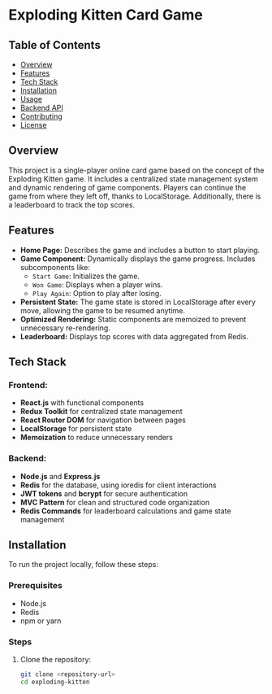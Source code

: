 # Exploding Kitten Card Game

## Table of Contents

- [Overview](#overview)
- [Features](#features)
- [Tech Stack](#tech-stack)
- [Installation](#installation)
- [Usage](#usage)
- [Backend API](#backend-api)
- [Contributing](#contributing)
- [License](#license)

## Overview

This project is a single-player online card game based on the concept of the Exploding Kitten game. It includes a centralized state management system and dynamic rendering of game components. Players can continue the game from where they left off, thanks to LocalStorage. Additionally, there is a leaderboard to track the top scores.

## Features

- **Home Page:** Describes the game and includes a button to start playing.
- **Game Component:** Dynamically displays the game progress. Includes subcomponents like:
  - `Start Game`: Initializes the game.
  - `Won Game`: Displays when a player wins.
  - `Play Again`: Option to play after losing.
- **Persistent State:** The game state is stored in LocalStorage after every move, allowing the game to be resumed anytime.
- **Optimized Rendering:** Static components are memoized to prevent unnecessary re-rendering.
- **Leaderboard:** Displays top scores with data aggregated from Redis.

## Tech Stack

### Frontend:

- **React.js** with functional components
- **Redux Toolkit** for centralized state management
- **React Router DOM** for navigation between pages
- **LocalStorage** for persistent state
- **Memoization** to reduce unnecessary renders

### Backend:

- **Node.js** and **Express.js**
- **Redis** for the database, using ioredis for client interactions
- **JWT tokens** and **bcrypt** for secure authentication
- **MVC Pattern** for clean and structured code organization
- **Redis Commands** for leaderboard calculations and game state management

## Installation

To run the project locally, follow these steps:

### Prerequisites

- Node.js
- Redis
- npm or yarn

### Steps

1. Clone the repository:
   ```bash
   git clone <repository-url>
   cd exploding-kitten
   ```
